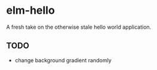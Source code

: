 # elm-hello

A fresh take on the otherwise stale hello world application.

## TODO

* change background gradient randomly
